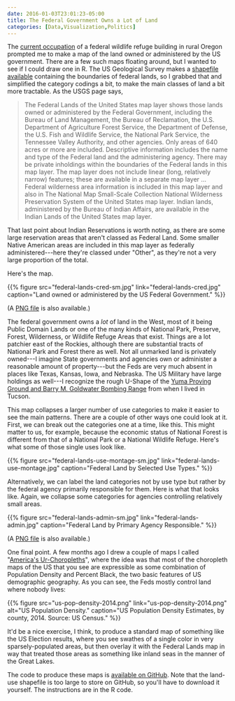 ```yaml
---
date: 2016-01-03T23:01:23-05:00
title: The Federal Government Owns a Lot of Land
categories: [Data,Visualization,Politics]
---
```


The [current occupation](http://www.nytimes.com/2016/01/04/us/armed-group-vows-to-hold-federal-wildlife-office-in-oregon-for-years.html) of a federal wildlife refuge building in rural Oregon prompted me to make a map of the land owned or administered by the US government. There are a few such maps floating around, but I wanted to see if I could draw one in R. The US Geological Survey makes a [shapefile available](http://nationalmap.gov/small_scale/mld/fedlanp.html) containing the boundaries of federal lands, so I grabbed that and simplified the category codings a bit, to make the main classes of land a bit more tractable. As the USGS page says, 

> The Federal Lands of the United States map layer shows those lands owned or administered by the Federal Government, including the Bureau of Land Management, the Bureau of Reclamation, the U.S. Department of Agriculture Forest Service, the Department of Defense, the U.S. Fish and Wildlife Service, the National Park Service, the Tennessee Valley Authority, and other agencies. Only areas of 640 acres or more are included. Descriptive information includes the name and type of the Federal land and the administering agency. There may be private inholdings within the boundaries of the Federal lands in this map layer. The map layer does not include linear (long, relatively narrow) features; these are available in a separate map layer ... Federal wilderness area information is included in this map layer and also in The National Map Small-Scale Collection National Wilderness Preservation System of the United States map layer. Indian lands, administered by the Bureau of Indian Affairs, are available in the Indian Lands of the United States map layer.

That last point about Indian Reservations is worth noting, as there are some large reservation areas that aren't classed as Federal Land. Some smaller Native American areas are included in this map layer as federally administered---here they're classed under "Other", as they're not a very large proportion of the total. 

Here's the map. 

{{% figure src="federal-lands-cred-sm.jpg" link="federal-lands-cred.jpg" caption="Land owned or administered by the US Federal Government." %}}

(A [PNG file](federal-lands-cred.png) is also available.)

The federal government owns a _lot_ of land in the West, most of it being Public Domain Lands or one of the many kinds of National Park, Preserve, Forest, Wilderness, or Wildlife Refuge Areas that exist. Things are a lot patchier east of the Rockies, although there are substantial tracts of National Park and Forest there as well. Not all unmarked land is privately owned---I imagine State governments and agencies own or administer a reasonable amount of property---but the Feds are very much absent in places like Texas, Kansas, Iowa, and Nebraska. The US Military have large holdings as well---I recognize the rough U-Shape of the [Yuma Proving Ground and Barry M. Goldwater Bombing Range](http://arizonaexperience.org/land/yuma-proving-ground-and-barry-goldwater-complex) from when I lived in Tucson. 

This map collapses a larger number of use categories to make it easier to see the main patterns. There are a couple of other ways one could look at it. First, we can break out the categories one at a time, like this. This might matter to us, for example, because the economic status of National Forest is different from that of a National Park or a National Wildlife Refuge. Here's what some of those single uses look like.

{{% figure src="federal-lands-use-montage-sm.jpg"
link="federal-lands-use-montage.jpg" caption="Federal Land by Selected Use Types." %}}

Alternatively, we can label the land categories not by use type but rather by the federal agency primarily responsible for them. Here is what that looks like. Again, we collapse some categories for agencies controlling relatively small areas.

{{% figure src="federal-lands-admin-sm.jpg" link="federal-lands-admin.jpg" caption="Federal Land by Primary Agency Responsible." %}}

(A [PNG file](federal-lands-admin.png) is also available.)

One final point. A few months ago I drew a couple of maps I called "[America's Ur-Choropleths](https://kieranhealy.org/blog/archives/2015/06/12/americas-ur-choropleths/)", where the idea was that most of the choropleth maps of the US that you see are expressible as some combination of Population Density and Percent Black, the two basic features of US demographic geography. As you can see, the Feds mostly control land where nobody lives:

{{% figure src="us-pop-density-2014.png" link="us-pop-density-2014.png" alt="US Population Density." caption="US Population Density Estimates, by county, 2014. Source: US Census." %}}

It'd be a nice exercise, I think, to produce a standard map of something like the US Election results, where you see swathes of a single color in very sparsely-populated areas, but then overlay it with the Federal Lands map in way that treated those areas as something like inland seas in the manner of the Great Lakes. 

The code to produce these maps is [available on GitHub](https://github.com/kjhealy/us-fed-lands). Note that the land-use shapefile is too large to store on GitHub, so you'll have to download it yourself. The instructions are in the R code.
